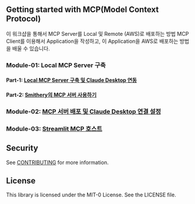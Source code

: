 ## Getting started with MCP(Model Context Protocol)

이 워크샵을 통해서 MCP Server를 Local 및 Remote (AWS)로 배포하는 방법
MCP Client를 이용해서 Application을 작성하고, 이 Application을 AWS로 배포하는 방법을
배울 수 있습니다.

### Module-01: Local MCP Server 구축
#### Part-1: [Local MCP Server 구축 및 Claude Desktop 연동](./module-01/part-01/)
#### Part-2: [Smithery의 MCP 서버 사용하기](./module-01/part-02/)

### Module-02: [MCP 서버 배포 및 Claude Desktop 연결 설정](./module-02/)

### Module-03: [Streamlit MCP 호스트](./module-03/)

## Security

See [CONTRIBUTING](CONTRIBUTING.md#security-issue-notifications) for more information.

## License

This library is licensed under the MIT-0 License. See the LICENSE file.
